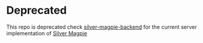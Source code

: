 # Deprecated
This repo is deprecated check [silver-magpie-backend](https://github.com/lazamar/silver-magpie-backend) for the current server implementation of [Silver Magpie](https://lazamar.co.uk/silver-magpie/)
